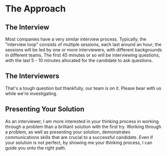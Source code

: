 # The Approach

## The Interview

Most companies have a very similar interview process. Typically, the "interview loop" consists of multiple sessions, each last around an hour; the sessions will be led by one or more interviewers, with different backgrounds in different teams. The first 45 minutes or so will be interviewing questions, with the last 5 - 10 minutes allocated for the candidate to ask questions.

## The Interviewers

That's a tough question but thankfully, our team is on it. Please bear with us while we're investigating.

## Presenting Your Solution

As an interviewer, I am more interested in your thinking process in working through a problem than a brilliant solution with the first try. Working through a problem, as well as presenting your solution, demonstrates communications skills that are crucial to a successful candidate. Even if your solution is not perfect, by showing me your thinking process, I can guide you onto the right path.





